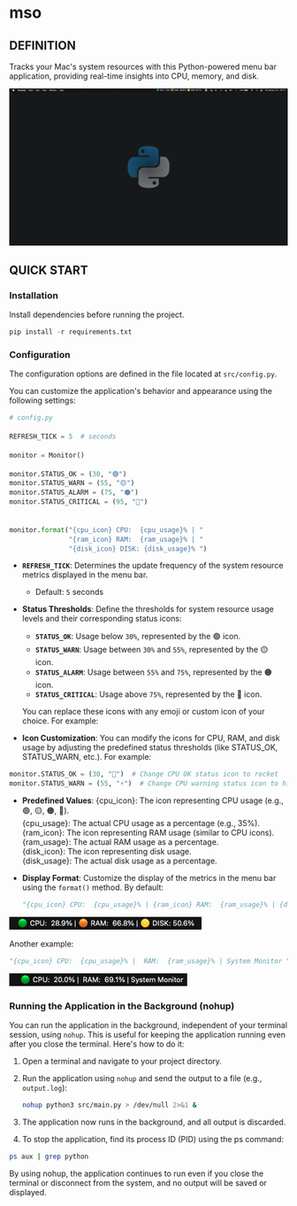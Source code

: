 # mso

## DEFINITION
Tracks your Mac's system resources  with this Python-powered menu bar application, providing real-time insights into CPU, memory, and disk.

![](https://github.com/alperakkin/mso/blob/main/resources/status_bar.png)



## QUICK START

### Installation
Install dependencies before running the project.
```python
pip install -r requirements.txt
```

### Configuration

The configuration options are defined in the file located at `src/config.py`.

You can customize the application's behavior and appearance using the following settings:

```python
# config.py

REFRESH_TICK = 5  # seconds

monitor = Monitor()

monitor.STATUS_OK = (30, "🟢")
monitor.STATUS_WARN = (55, "🟡")
monitor.STATUS_ALARM = (75, "🟠")
monitor.STATUS_CRITICAL = (95, "🔴")


monitor.format("{cpu_icon} CPU:  {cpu_usage}% | "
               "{ram_icon} RAM:  {ram_usage}% | "
               "{disk_icon} DISK: {disk_usage}% ")

```


- **`REFRESH_TICK`**:
  Determines the update frequency of the system resource metrics displayed in the menu bar.
  - Default: `5` seconds

- **Status Thresholds**:
  Define the thresholds for system resource usage levels and their corresponding status icons:


  - **`STATUS_OK`**: Usage below `30%`, represented by the 🟢 icon.
  - **`STATUS_WARN`**: Usage between `30%` and `55%`, represented by the 🟡 icon.
  - **`STATUS_ALARM`**: Usage between `55%` and `75%`, represented by the 🟠 icon.
  - **`STATUS_CRITICAL`**: Usage above `75%`, represented by the 🔴 icon.

  You can replace these icons with any emoji or custom icon of your choice. For example:

- **Icon Customization**:
    You can modify the icons for CPU, RAM, and disk usage by adjusting the predefined status thresholds (like STATUS_OK, STATUS_WARN, etc.). For example:

```python
monitor.STATUS_OK = (30, "🚀")  # Change CPU OK status icon to rocket
monitor.STATUS_WARN = (55, "⚡️")  # Change CPU warning status icon to high voltage

```


- **Predefined Values**:
{cpu_icon}: The icon representing CPU usage (e.g., 🟢, 🟡, 🟠, 🔴).  
{cpu_usage}: The actual CPU usage as a percentage (e.g., 35%).  
{ram_icon}: The icon representing RAM usage (similar to CPU icons).  
{ram_usage}: The actual RAM usage as a percentage.   
{disk_icon}: The icon representing disk usage.   
{disk_usage}: The actual disk usage as a percentage.   

- **Display Format**:
  Customize the display of the metrics in the menu bar using the `format()` method. By default:
  ```python
  "{cpu_icon} CPU:  {cpu_usage}% | {ram_icon} RAM:  {ram_usage}% | {disk_icon} DISK: {disk_usage}% "
  ```

![](https://github.com/alperakkin/mso/blob/main/resources/colors.png)

  Another example:
  ```python
  "{cpu_icon} CPU:  {cpu_usage}% |  RAM:  {ram_usage}% | System Monitor "
  ```
![](https://github.com/alperakkin/mso/blob/main/resources/another-example.png)


### Running the Application in the Background (nohup)

You can run the application in the background, independent of your terminal session, using `nohup`. This is useful for keeping the application running even after you close the terminal. Here's how to do it:

1. Open a terminal and navigate to your project directory.

2. Run the application using `nohup` and send the output to a file (e.g., `output.log`):
   ```bash
   nohup python3 src/main.py > /dev/null 2>&1 &
   ```
3. The application now runs in the background, and all output is discarded.

4. To stop the application, find its process ID (PID) using the ps command:
```bash
ps aux | grep python
```

By using nohup, the application continues to run even if you close the terminal or disconnect from the system, and no output will be saved or displayed.

